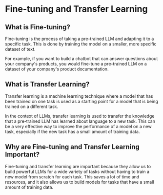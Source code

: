 # Fine-tuning and Transfer Learning

## What is Fine-tuning?

Fine-tuning is the process of taking a pre-trained LLM and adapting it to a specific task. This is done by training the model on a smaller, more specific dataset of text.

For example, if you want to build a chatbot that can answer questions about your company's products, you would fine-tune a pre-trained LLM on a dataset of your company's product documentation.

## What is Transfer Learning?

Transfer learning is a machine learning technique where a model that has been trained on one task is used as a starting point for a model that is being trained on a different task.

In the context of LLMs, transfer learning is used to transfer the knowledge that a pre-trained LLM has learned about language to a new task. This can be a very effective way to improve the performance of a model on a new task, especially if the new task has a small amount of training data.

## Why are Fine-tuning and Transfer Learning Important?

Fine-tuning and transfer learning are important because they allow us to build powerful LLMs for a wide variety of tasks without having to train a new model from scratch for each task. This saves a lot of time and resources, and it also allows us to build models for tasks that have a small amount of training data.
